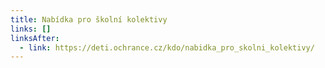 ```yaml
---
title: Nabídka pro školní kolektivy
links: []
linksAfter:
  - link: https://deti.ochrance.cz/kdo/nabidka_pro_skolni_kolektivy/
---
```

